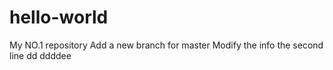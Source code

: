# hello-world
My NO.1 repository
Add a new branch for master
Modify the info
the second line
dd
ddddee
